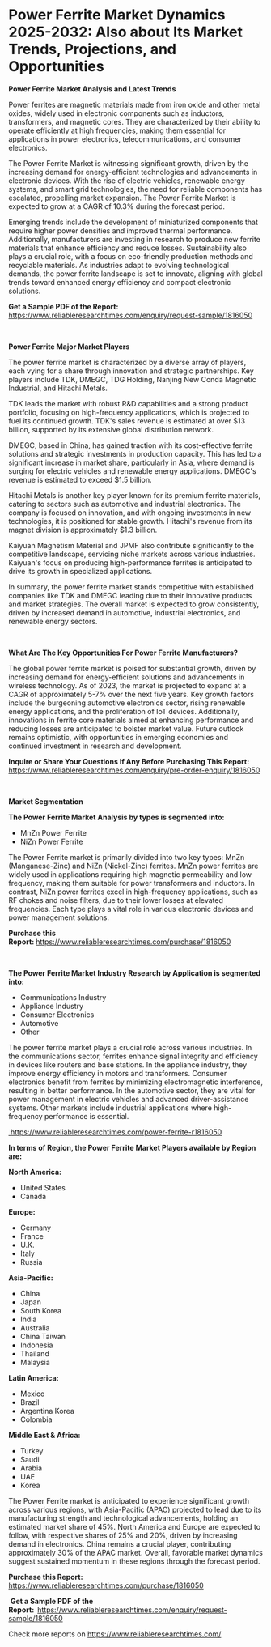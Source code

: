 <p><h1>Power Ferrite Market Dynamics 2025-2032: Also about Its Market Trends, Projections, and Opportunities</h1></p><p><strong>Power Ferrite Market Analysis and Latest Trends</strong></p>
<p><p>Power ferrites are magnetic materials made from iron oxide and other metal oxides, widely used in electronic components such as inductors, transformers, and magnetic cores. They are characterized by their ability to operate efficiently at high frequencies, making them essential for applications in power electronics, telecommunications, and consumer electronics.</p><p>The Power Ferrite Market is witnessing significant growth, driven by the increasing demand for energy-efficient technologies and advancements in electronic devices. With the rise of electric vehicles, renewable energy systems, and smart grid technologies, the need for reliable components has escalated, propelling market expansion. The Power Ferrite Market is expected to grow at a CAGR of 10.3% during the forecast period.</p><p>Emerging trends include the development of miniaturized components that require higher power densities and improved thermal performance. Additionally, manufacturers are investing in research to produce new ferrite materials that enhance efficiency and reduce losses. Sustainability also plays a crucial role, with a focus on eco-friendly production methods and recyclable materials. As industries adapt to evolving technological demands, the power ferrite landscape is set to innovate, aligning with global trends toward enhanced energy efficiency and compact electronic solutions.</p></p>
<p><strong>Get a Sample PDF of the Report:&nbsp;</strong> <a href="https://www.reliableresearchtimes.com/enquiry/request-sample/1816050?utm_campaign=3548&utm_medium=2&utm_source=Github&utm_content=ia&utm_term=01042025&utm_id=power-ferrite">https://www.reliableresearchtimes.com/enquiry/request-sample/1816050</a></p>
<p>&nbsp;</p>
<p><strong>Power Ferrite Major Market Players</strong></p>
<p><p>The power ferrite market is characterized by a diverse array of players, each vying for a share through innovation and strategic partnerships. Key players include TDK, DMEGC, TDG Holding, Nanjing New Conda Magnetic Industrial, and Hitachi Metals. </p><p>TDK leads the market with robust R&D capabilities and a strong product portfolio, focusing on high-frequency applications, which is projected to fuel its continued growth. TDK's sales revenue is estimated at over $13 billion, supported by its extensive global distribution network.</p><p>DMEGC, based in China, has gained traction with its cost-effective ferrite solutions and strategic investments in production capacity. This has led to a significant increase in market share, particularly in Asia, where demand is surging for electric vehicles and renewable energy applications. DMEGC's revenue is estimated to exceed $1.5 billion.</p><p>Hitachi Metals is another key player known for its premium ferrite materials, catering to sectors such as automotive and industrial electronics. The company is focused on innovation, and with ongoing investments in new technologies, it is positioned for stable growth. Hitachi's revenue from its magnet division is approximately $1.3 billion.</p><p>Kaiyuan Magnetism Material and JPMF also contribute significantly to the competitive landscape, servicing niche markets across various industries. Kaiyuan's focus on producing high-performance ferrites is anticipated to drive its growth in specialized applications.</p><p>In summary, the power ferrite market stands competitive with established companies like TDK and DMEGC leading due to their innovative products and market strategies. The overall market is expected to grow consistently, driven by increased demand in automotive, industrial electronics, and renewable energy sectors.</p></p>
<p>&nbsp;</p>
<p><strong>What Are The Key Opportunities For Power Ferrite Manufacturers?</strong></p>
<p><p>The global power ferrite market is poised for substantial growth, driven by increasing demand for energy-efficient solutions and advancements in wireless technology. As of 2023, the market is projected to expand at a CAGR of approximately 5-7% over the next five years. Key growth factors include the burgeoning automotive electronics sector, rising renewable energy applications, and the proliferation of IoT devices. Additionally, innovations in ferrite core materials aimed at enhancing performance and reducing losses are anticipated to bolster market value. Future outlook remains optimistic, with opportunities in emerging economies and continued investment in research and development.</p></p>
<p><strong>Inquire or Share Your Questions If Any Before Purchasing This Report:</strong> <a href="https://www.reliableresearchtimes.com/enquiry/pre-order-enquiry/1816050?utm_campaign=3548&utm_medium=2&utm_source=Github&utm_content=ia&utm_term=01042025&utm_id=power-ferrite">https://www.reliableresearchtimes.com/enquiry/pre-order-enquiry/1816050</a></p>
<p>&nbsp;</p>
<p><strong>Market Segmentation</strong></p>
<p><strong>The Power Ferrite Market Analysis by types is segmented into:</strong></p>
<p><ul><li>MnZn Power Ferrite</li><li>NiZn Power Ferrite</li></ul></p>
<p><p>The Power Ferrite market is primarily divided into two key types: MnZn (Manganese-Zinc) and NiZn (Nickel-Zinc) ferrites. MnZn power ferrites are widely used in applications requiring high magnetic permeability and low frequency, making them suitable for power transformers and inductors. In contrast, NiZn power ferrites excel in high-frequency applications, such as RF chokes and noise filters, due to their lower losses at elevated frequencies. Each type plays a vital role in various electronic devices and power management solutions.</p></p>
<p><strong>Purchase this Report:&nbsp;</strong><a href="https://www.reliableresearchtimes.com/purchase/1816050?utm_campaign=3548&utm_medium=2&utm_source=Github&utm_content=ia&utm_term=01042025&utm_id=power-ferrite">https://www.reliableresearchtimes.com/purchase/1816050</a></p>
<p>&nbsp;</p>
<p><strong>The Power Ferrite Market Industry Research by Application is segmented into:</strong></p>
<p><ul><li>Communications Industry</li><li>Appliance Industry</li><li>Consumer Electronics</li><li>Automotive</li><li>Other</li></ul></p>
<p><p>The power ferrite market plays a crucial role across various industries. In the communications sector, ferrites enhance signal integrity and efficiency in devices like routers and base stations. In the appliance industry, they improve energy efficiency in motors and transformers. Consumer electronics benefit from ferrites by minimizing electromagnetic interference, resulting in better performance. In the automotive sector, they are vital for power management in electric vehicles and advanced driver-assistance systems. Other markets include industrial applications where high-frequency performance is essential.</p></p>
<p><a href="https://www.reliableresearchtimes.com/power-ferrite-r1816050?utm_campaign=3548&utm_medium=2&utm_source=Github&utm_content=ia&utm_term=01042025&utm_id=power-ferrite">&nbsp;https://www.reliableresearchtimes.com/power-ferrite-r1816050</a></p>
<p><strong>In terms of Region, the Power Ferrite Market Players available by Region are:</strong></p>
<p>
    <p> <strong> North America: </strong>
        <ul>
            <li>United States</li>
            <li>Canada</li>
        </ul>
        </p> 
    <p> <strong> Europe: </strong>
        <ul>
            <li>Germany</li>
            <li>France</li>
            <li>U.K.</li>
            <li>Italy</li>
            <li>Russia</li>
        </ul>
        </p> 
    <p> <strong> Asia-Pacific: </strong>
        <ul>
            <li>China</li>
            <li>Japan</li>
            <li>South Korea</li>
            <li>India</li>
            <li>Australia</li>
            <li>China Taiwan</li>
            <li>Indonesia</li>
            <li>Thailand</li>
            <li>Malaysia</li>
        </ul>
        </p> 
    <p> <strong> Latin America: </strong>
        <ul>
            <li>Mexico</li>
            <li>Brazil</li>
            <li>Argentina Korea</li>
            <li>Colombia</li>
        </ul>
        </p> 
    <p> <strong> Middle East & Africa: </strong>
        <ul>
            <li>Turkey</li>
            <li>Saudi</li>
            <li>Arabia</li>
            <li>UAE</li>
            <li>Korea</li>
        </ul>
    </p>
    </p>
<p><p>The Power Ferrite market is anticipated to experience significant growth across various regions, with Asia-Pacific (APAC) projected to lead due to its manufacturing strength and technological advancements, holding an estimated market share of 45%. North America and Europe are expected to follow, with respective shares of 25% and 20%, driven by increasing demand in electronics. China remains a crucial player, contributing approximately 30% of the APAC market. Overall, favorable market dynamics suggest sustained momentum in these regions through the forecast period.</p></p>
<p><strong>Purchase this Report: </strong><a href="https://www.reliableresearchtimes.com/purchase/1816050?utm_campaign=3548&utm_medium=2&utm_source=Github&utm_content=ia&utm_term=01042025&utm_id=power-ferrite">https://www.reliableresearchtimes.com/purchase/1816050</a></p>
<p>&nbsp;<strong>Get a Sample PDF of the Report:&nbsp;&nbsp;</strong><a href="https://www.reliableresearchtimes.com/enquiry/request-sample/1816050?utm_campaign=3548&utm_medium=2&utm_source=Github&utm_content=ia&utm_term=01042025&utm_id=power-ferrite">https://www.reliableresearchtimes.com/enquiry/request-sample/1816050</a></p>
<p><strong></strong></p>
<p>Check more reports on <a href="https://www.reliableresearchtimes.com/?utm_campaign=3548&utm_medium=2&utm_source=Github&utm_content=ia&utm_term=01042025&utm_id=power-ferrite">https://www.reliableresearchtimes.com/</a></p>